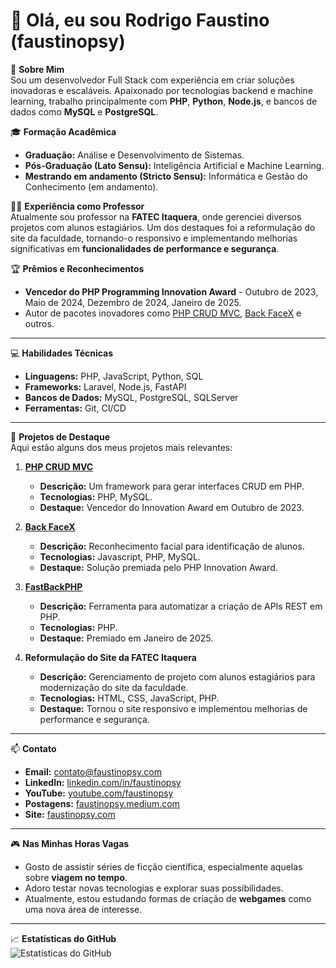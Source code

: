 # 👋 Olá, eu sou Rodrigo Faustino (faustinopsy)

🎯 **Sobre Mim**  
Sou um desenvolvedor Full Stack com experiência em criar soluções inovadoras e escaláveis. Apaixonado por tecnologias backend e machine learning, trabalho principalmente com **PHP**, **Python**, **Node.js**, e bancos de dados como **MySQL** e **PostgreSQL**.

🎓 **Formação Acadêmica**  
- **Graduação:** Análise e Desenvolvimento de Sistemas.  
- **Pós-Graduação (Lato Sensu):** Inteligência Artificial e Machine Learning.  
- **Mestrando em andamento (Stricto Sensu):** Informática e Gestão do Conhecimento (em andamento).

👨‍🏫 **Experiência como Professor**  
Atualmente sou professor na **FATEC Itaquera**, onde gerenciei diversos projetos com alunos estagiários. Um dos destaques foi a reformulação do site da faculdade, tornando-o responsivo e implementando melhorias significativas em **funcionalidades de performance e segurança**.

🏆 **Prêmios e Reconhecimentos**  
- **Vencedor do PHP Programming Innovation Award** - Outubro de 2023, Maio de 2024, Dezembro de 2024, Janeiro de 2025.  
- Autor de pacotes inovadores como [PHP CRUD MVC](https://www.phpclasses.org/package/13018-PHP-Develop-applications-that-provide-CRUD-interfaces.html), [Back FaceX](https://www.phpclasses.org/package/13102-PHP-Recognize-students-using-their-face-pictures.html) e outros.

---

💻 **Habilidades Técnicas**  
- **Linguagens:** PHP, JavaScript, Python, SQL  
- **Frameworks:** Laravel, Node.js, FastAPI  
- **Bancos de Dados:** MySQL, PostgreSQL, SQLServer  
- **Ferramentas:** Git, CI/CD  

---

📂 **Projetos de Destaque**  
Aqui estão alguns dos meus projetos mais relevantes:

1. **[PHP CRUD MVC](https://www.phpclasses.org/package/13018-PHP-Develop-applications-that-provide-CRUD-interfaces.html)**  
   - **Descrição:** Um framework para gerar interfaces CRUD em PHP.  
   - **Tecnologias:** PHP, MySQL.  
   - **Destaque:** Vencedor do Innovation Award em Outubro de 2023.  

2. **[Back FaceX](https://www.phpclasses.org/package/13102-PHP-Recognize-students-using-their-face-pictures.html)**  
   - **Descrição:** Reconhecimento facial para identificação de alunos.  
   - **Tecnologias:** Javascript, PHP, MySQL.  
   - **Destaque:** Solução premiada pelo PHP Innovation Award.  

3. **[FastBackPHP](https://www.phpclasses.org/package/13438-PHP-Automate-the-creation-of-PHP-REST-APIs.html)**  
   - **Descrição:** Ferramenta para automatizar a criação de APIs REST em PHP.  
   - **Tecnologias:** PHP.  
   - **Destaque:** Premiado em Janeiro de 2025.

4. **Reformulação do Site da FATEC Itaquera**  
   - **Descrição:** Gerenciamento de projeto com alunos estagiários para modernização do site da faculdade.  
   - **Tecnologias:** HTML, CSS, JavaScript, PHP.  
   - **Destaque:** Tornou o site responsivo e implementou melhorias de performance e segurança.

---

📫 **Contato**  
- **Email:** contato@faustinopsy.com  
- **LinkedIn:** [linkedin.com/in/faustinopsy](https://www.linkedin.com/in/faustinopsy)  
- **YouTube:** [youtube.com/faustinopsy](https://www.youtube.com/faustinopsy)  
- **Postagens:** [faustinopsy.medium.com](https://faustinopsy.medium.com)  
- **Site:** [faustinopsy.com](https://faustinopsy.com)

---

🎮 **Nas Minhas Horas Vagas**  
- Gosto de assistir séries de ficção científica, especialmente aquelas sobre **viagem no tempo**.  
- Adoro testar novas tecnologias e explorar suas possibilidades.  
- Atualmente, estou estudando formas de criação de **webgames** como uma nova área de interesse.

---

📈 **Estatísticas do GitHub**  
![Estatísticas do GitHub](https://github-readme-stats.vercel.app/api?username=faustinopsy&show_icons=true&theme=radical)  
